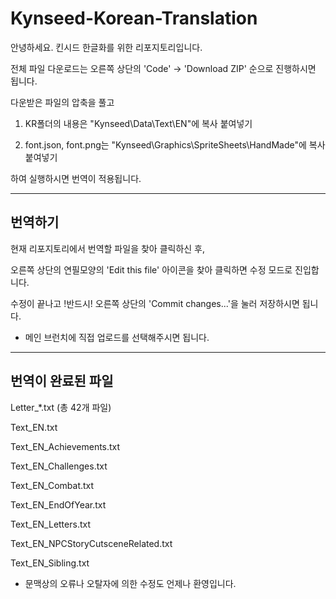 # Kynseed-Korean-Translation
안녕하세요. 킨시드 한글화를 위한 리포지토리입니다.

전체 파일 다운로드는 오른쪽 상단의 'Code' -> 'Download ZIP' 순으로 진행하시면 됩니다.

다운받은 파일의 압축을 풀고 

1. KR폴더의 내용은 "Kynseed\Data\Text\EN"에 복사 붙여넣기

2. font.json, font.png는 "Kynseed\Graphics\SpriteSheets\HandMade"에 복사 붙여넣기

하여 실행하시면 번역이 적용됩니다.



---
## 번역하기
현재 리포지토리에서 번역할 파일을 찾아 클릭하신 후,

오른쪽 상단의 연필모양의 'Edit this file' 아이콘을 찾아 클릭하면 수정 모드로 진입합니다.

수정이 끝나고 !반드시! 오른쪽 상단의 'Commit changes...'을 눌러 저장하시면 됩니다.

- 메인 브런치에 직접 업로드를 선택해주시면 됩니다.
  
---
## 번역이 완료된 파일
Letter_*.txt (총 42개 파일)

Text_EN.txt

Text_EN_Achievements.txt

Text_EN_Challenges.txt

Text_EN_Combat.txt

Text_EN_EndOfYear.txt

Text_EN_Letters.txt

Text_EN_NPCStoryCutsceneRelated.txt

Text_EN_Sibling.txt

* 문맥상의 오류나 오탈자에 의한 수정도 언제나 환영입니다.
